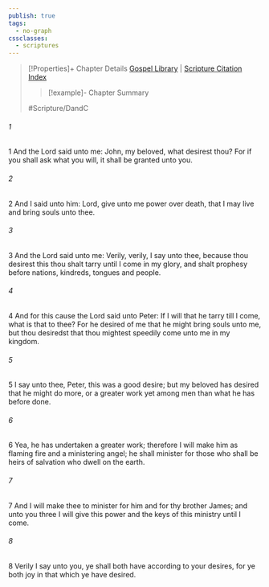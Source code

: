 ```yaml
---
publish: true
tags:
  - no-graph
cssclasses:
  - scriptures
---
```

>[!Properties]+ Chapter Details
>[Gospel Library](https://churchofjesuschrist.org/study/scriptures/dc-testament/dc/7?lang=eng)    |    [Scripture Citation Index](https://scriptures.byu.edu/#12e07::c12e07)
>>[!example]- Chapter Summary
>> 
> 
>
>#Scripture/DandC
###### 1
1 And the Lord said unto me: John, my beloved, what desirest thou? For if you shall ask what you will, it shall be granted unto you.
###### 2
2 And I said unto him: Lord, give unto me power over death, that I may live and bring souls unto thee.
###### 3
3 And the Lord said unto me: Verily, verily, I say unto thee, because thou desirest this thou shalt tarry until I come in my glory, and shalt prophesy before nations, kindreds, tongues and people.
###### 4
4 And for this cause the Lord said unto Peter: If I will that he tarry till I come, what is that to thee? For he desired of me that he might bring souls unto me, but thou desiredst that thou mightest speedily come unto me in my kingdom.
###### 5
5 I say unto thee, Peter, this was a good desire; but my beloved has desired that he might do more, or a greater work yet among men than what he has before done.
###### 6
6 Yea, he has undertaken a greater work; therefore I will make him as flaming fire and a ministering angel; he shall minister for those who shall be heirs of salvation who dwell on the earth.
###### 7
7 And I will make thee to minister for him and for thy brother James; and unto you three I will give this power and the keys of this ministry until I come.
###### 8
8 Verily I say unto you, ye shall both have according to your desires, for ye both joy in that which ye have desired.
